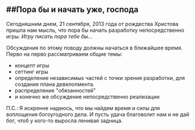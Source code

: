 ##**Пора бы и начать уже, господа**
--------------------------
Сегодняшним днем, 21 сентября, 2013 года от рождества Христова пришла нам 
мысль, что пора бы начать разработку непосредственно игры.
                                         *Игру писать пора тебе бы...*

Обсуждения по этому поводу должны начаться в ближайшее время. 
Перво на перво рассматриваем общие темы:
 - концепт игры
 - сеттинг игры
 - определение независимых частей с точки зрения разработки, для создания
   плана девелопмента.
 - распределение "обязанностей"
 - и конечно же обсуждение непосредственно реализации
 
П.С.:
  Я искренне надеюсь, что мы найдем время и силы для воплощения богоугодного дела. И пусть удача благоволит нам и не дай бог, чтоб у кого-то выросла ленивая задница.      
